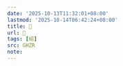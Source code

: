 ```yaml
---
date: '2025-10-13T11:32:01+08:00'
lastmod: '2025-10-14T06:42:24+08:00'
title: 󰫛
url: 󰫛
tags: [䋟]
src: GHZR
note:
---
```

